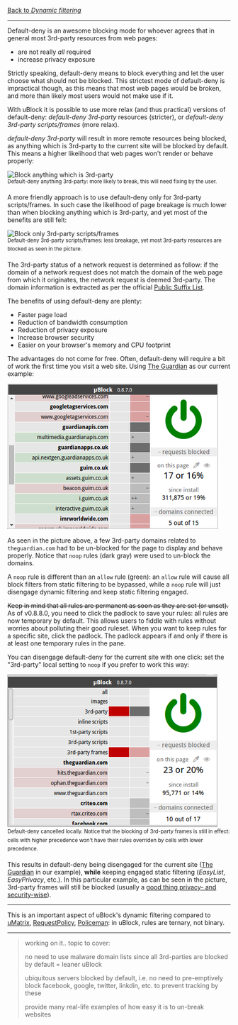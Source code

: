 [Back to _Dynamic filtering_](./Dynamic-filtering)

***

Default-deny is an awesome blocking mode for whoever agrees that in general most 3rd-party resources from web pages:

- are not really _all_ required
- increase privacy exposure

Strictly speaking, default-deny means to block everything and let the user choose what should not be blocked. This strictest mode of default-deny is impractical though, as this means that most web pages would be broken, and more than likely most users would not make use if it.

With uBlock it is possible to use more relax (and thus practical) versions of default-deny: _default-deny 3rd-party_ resources (stricter), or _default-deny 3rd-party scripts/frames_ (more relax).

_default-deny 3rd-party_ will result in more remote resources being blocked, as anything which is 3rd-party to the current site will be blocked by default. This means a higher likelihood that web pages won't render or behave properly:

![Block anything which is 3rd-party](https://cloud.githubusercontent.com/assets/585534/8889495/c0694db0-32aa-11e5-9c1d-919e89d80c4b.png)<br><sup>Default-deny anything 3rd-party: more likely to break, this will need fixing by the user.</sup>

A more friendly approach is to use default-deny only for 3rd-party scripts/frames. In such case the likelihood of page breakage is much lower than when blocking anything which is 3rd-party, and yet most of the benefits are still felt:

![Block only 3rd-party scripts/frames](https://cloud.githubusercontent.com/assets/585534/8889496/c573989c-32aa-11e5-9a40-297ef60a58d0.png)<br><sup>Default-deny 3rd-party scripts/frames: less breakage, yet most 3rd-party resources are blocked as seen in the picture.</sup>

The 3rd-party status of a network request is determined as follow: if the domain of a network request does not match the domain of the web page from which it originates, the network request is deemed 3rd-party. The domain information is extracted as per the official [Public Suffix List](https://publicsuffix.org/).

The benefits of using default-deny are plenty:

- Faster page load
- Reduction of bandwidth consumption
- Reduction of privacy exposure
- Increase browser security
- Easier on your browser's memory and CPU footprint

The advantages do not come for free. Often, default-deny will require a bit of work the first time you visit a web site. Using [The Guardian](http://www.theguardian.com/) as our current example:

![Default-deny](https://raw.githubusercontent.com/gorhill/uBlock/master/doc/img/df-dd-03.png)

As seen in the picture above, a few 3rd-party domains related to `theguardian.com` had to be un-blocked for the page to display and behave properly. Notice that `noop` rules (dark gray) were used to un-block the domains.

A `noop` rule is different than an `allow` rule (green): an `allow` rule will cause all block filters from static filtering to be bypassed, while a `noop` rule will just disengage dynamic filtering and keep static filtering engaged.

~~Keep in mind that all rules are permanent as soon as they are set (or unset).~~ As of v0.8.8.0, you need to click the padlock to save your rules: all rules are now temporary by default. This allows users to fiddle with rules without worries about polluting their good ruleset. When you want to keep rules for a specific site, click the padlock. The padlock appears if and only if there is at least one temporary rules in the pane.

You can disengage default-deny for the current site with one click: set the "3rd-party" local setting to `noop` if you prefer to work this way:

![Default-deny](https://raw.githubusercontent.com/gorhill/uBlock/master/doc/img/df-dd-02.png)<br>
<sup>Default-deny cancelled locally. Notice that the blocking of 3rd-party frames is still in effect: cells with higher precedence won't have their rules overriden by cells with lower precedence.</sup>

This results in default-deny being disengaged for the current site ([The Guardian](http://www.theguardian.com/) in our example), **while** keeping engaged static filtering (_EasyList_, _EasyPrivacy_, etc.). In this particular example, as can be seen in the picture, 3rd-party frames will still be blocked (usually a [good thing privacy- and security-wise](./Dynamic-filtering:-Benefits-of-blocking-3rd-party-iframe-tags)).

***

This is an important aspect of  uBlock's dynamic filtering compared to [uMatrix](https://github.com/gorhill/uMatrix), [RequestPolicy](https://addons.mozilla.org/en-us/firefox/addon/requestpolicy/), [Policeman](https://addons.mozilla.org/en-us/firefox/addon/policeman/): in uBlock, rules are ternary, not binary.

***
> working on it.. topic to cover:
> 
> no need to use malware domain lists since all 3rd-parties are blocked by default = leaner uBlock
>
> ubiquitous servers blocked by default, i.e. no need to pre-emptively block facebook, google, twitter, linkdin, etc. to prevent tracking by these
>
> provide many real-life examples of how easy it is to un-break websites
